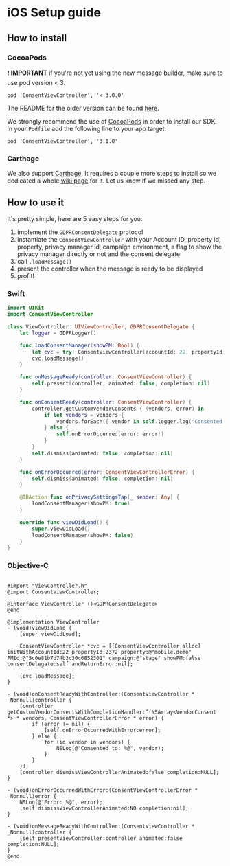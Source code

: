 
# iOS Setup guide

## How to install

### CocoaPods
:heavy_exclamation_mark: **IMPORTANT** if you're not yet using the new message builder, make sure to use pod version < 3.
```
pod 'ConsentViewController', '< 3.0.0'
```
The README for the older version can be found [here](https://github.com/SourcePointUSA/ios-cmp-app/blob/d3c999a2245d2e5660806321c3979eaa32838642/README.md).


We strongly recommend the use of [CocoaPods](https://cocoapods.org) in order to install our SDK.
In your `Podfile` add the following line to your app target:

```
pod 'ConsentViewController', '3.1.0'
```
### Carthage
We also support [Carthage](https://github.com/Carthage/Carthage). It requires a couple more steps to install so we dedicated a whole [wiki page](https://github.com/SourcePointUSA/ios-cmp-app/wiki/Step-by-step-guide-for-Carthage) for it.
Let us know if we missed any step.

## How to use it

It's pretty simple, here are 5 easy steps for you:

1. implement the `GDPRConsentDelegate` protocol
2. instantiate the `ConsentViewController` with your Account ID, property id, property, privacy manager id, campaign environment, a flag to show the privacy manager directly or not and the consent delegate
3. call `.loadMessage()`
4. present the controller when the message is ready to be displayed
5. profit!

### Swift
```swift
import UIKit
import ConsentViewController

class ViewController: UIViewController, GDPRConsentDelegate {
    let logger = GDPRLogger()

    func loadConsentManager(showPM: Bool) {
        let cvc = try! ConsentViewController(accountId: 22, propertyId: 2372, property: "mobile.demo", PMId: "5c0e81b7d74b3c30c6852301", campaign: "stage", showPM: showPM, consentDelegate: self)
        cvc.loadMessage()
    }

    func onMessageReady(controller: ConsentViewController) {
        self.present(controller, animated: false, completion: nil)
    }

    func onConsentReady(controller: ConsentViewController) {
        controller.getCustomVendorConsents { (vendors, error) in
            if let vendors = vendors {
                vendors.forEach({ vendor in self.logger.log("Consented to: %{public}@)", [vendor]) })
            } else {
                self.onErrorOccurred(error: error!)
            }
        }
        self.dismiss(animated: false, completion: nil)
    }

    func onErrorOccurred(error: ConsentViewControllerError) {
        self.dismiss(animated: false, completion: nil)
    }

    @IBAction func onPrivacySettingsTap(_ sender: Any) {
        loadConsentManager(showPM: true)
    }

    override func viewDidLoad() {
        super.viewDidLoad()
        loadConsentManager(showPM: false)
    }
}
```

### Objective-C
```obj-c

#import "ViewController.h"
@import ConsentViewController;

@interface ViewController ()<GDPRConsentDelegate>
@end

@implementation ViewController
- (void)viewDidLoad {
    [super viewDidLoad];

    ConsentViewController *cvc = [[ConsentViewController alloc] initWithAccountId:22 propertyId:2372 property:@"mobile.demo" PMId:@"5c0e81b7d74b3c30c6852301" campaign:@"stage" showPM:false consentDelegate:self andReturnError:nil];

    [cvc loadMessage];
}

- (void)onConsentReadyWithController:(ConsentViewController * _Nonnull)controller {
    [controller getCustomVendorConsentsWithCompletionHandler:^(NSArray<VendorConsent *> * vendors, ConsentViewControllerError * error) {
        if (error != nil) {
            [self onErrorOccurredWithError:error];
        } else {
            for (id vendor in vendors) {
                NSLog(@"Consented to: %@", vendor);
            }
        }
    }];
    [controller dismissViewControllerAnimated:false completion:NULL];
}

- (void)onErrorOccurredWithError:(ConsentViewControllerError * _Nonnull)error {
    NSLog(@"Error: %@", error);
    [self dismissViewControllerAnimated:NO completion:nil];
}

- (void)onMessageReadyWithController:(ConsentViewController * _Nonnull)controller {
    [self presentViewController:controller animated:false completion:NULL];
}
@end

```
